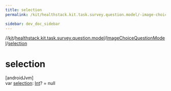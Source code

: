 ```yaml
---
title: selection
permalink: /kit/healthstack.kit.task.survey.question.model/-image-choice-question-model/selection.html

sidebar: dev_doc_sidebar
---
```

//[kit](../../../kit.html)/[healthstack.kit.task.survey.question.model](../index.html)/[ImageChoiceQuestionModel](index.html)/[selection](selection.html)



# selection



[androidJvm]\
var [selection](selection.html): [Int](https://kotlinlang.org/api/latest/jvm/stdlib/kotlin/-int/index.html)? = null





